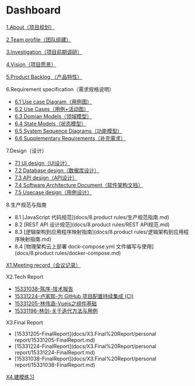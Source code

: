 # Dashboard
[1.About（项目规划）](docs/1.About/项目规划.md)

[2.Team profile（团队组建）](docs/2.Team%20profile/团队组建.md)

[3.Investigation（项目前期调研）](docs/3.Investigation/项目前期调研.md)

[4.Vision（项目愿景）](docs/4.Vision/项目愿景.md)

[5.Product Backlog （产品特性）](docs/5.Product%20Backlog/产品特性.md)

6.Requirement specification（需求规格说明）
- [6.1 Use case Diagram（用例图）](docs/6.Requirement%20specification/6.1%20Use%20case%20Diagram/用例图.md)
- [6.2 Use Cases（用例+活动图）](docs/6.Requirement%20specification/6.2%20Use%20Cases/用例+活动图.md)
- [6.3 Domian Models（领域模型）](docs/6.Requirement%20specification/6.3%20Domian%20Models/领域模型.md)
- [6.4 State Models（状态模型）](docs/6.Requirement%20specification/6.4%20State%20Models/状态模型.md)
- [6.5 System Sequence Diagrams（功能模型）](docs/6.Requirement%20specification/6.5%20System%20Sequence%/功能模型.md)
- [6.6 Supplementary Requirements（补充需求）](docs/6.Requirement%20specification/6.6%20Supplementary%20Requirements/补充需求.md)

7.Design（设计）
- [7.1 UI design（UI设计）](docs/7.Design/7.1%20UI%20design/UI设计.md)
- [7.2 Database design（数据库设计）](docs/7.Design（设计）/7.2%20Database%20design/数据库设计.md)
- [7.3 API design（API设计）](https://github.com/SYSU-undefined/QR-Meals-SE/blob/master/docs/API.md)
- [7.4 Software Architecture Document（软件架构文档）](docs/7.Design/7.4%20Software%20Architecture%20Document（软件架构文档）/软件架构文档.md)
- [7.5 Usecase design（用例设计）](docs/7.Design（设计）/7.5%20Usecase%20design/用例设计.md)

8.生产规范与指南
- 8.1 [JavaScript 代码规范](docs/8.product rules/生产规范指南.md)
- 8.2 [REST API 设计规范](docs/8.product rules/REST API规范.md)
- 8.3 [逻辑架构到应用程序映射指南](docs/8.product rules/逻辑架构到应用程序映射指南.md)
- 8.4 [物理架构云上部署 dock-compose.yml 文件编写与使用](docs/8.product rules/docker-compose.md)

[X1.Meeting record（会议记录）](docs/X1.Meeting%20record/会议记录.md)

X2.Tech Report
- [15331038-陈序-技术报告](https://pak-choi.github.io/系统分析与设计/2018/04/15/SAAD-Report)
- [15331224-卢家熙-为 GitHub 项目配置持续集成 (CI)](https://daddytrap.github.io/tutorial/github/2018/04/10/travis-ci-tutorial.html)
- [15331205-林伟涵-Vuejs之组件基础](https://www.jianshu.com/p/95646734fb4c)
- [15331196-林剑-关于迭代方法与用例](http://blog.resetbypear.com/2018-04-15/%E5%85%B3%E4%BA%8E%E8%BF%AD%E4%BB%A3%E6%96%B9%E6%B3%95%E4%B8%8E%E7%94%A8%E4%BE%8B/)

X3.Final Report
- [15331205-FinalReport](docs/X3.Final%20Report/personal report/15331205-FinalReport.md)
- [15331224-FinalReport](docs/X3.Final%20Report/personal report/15331224-FinalReport.md)
- [15331038-FinalReport](docs/X3.Final%20Report/personal report/15331038-FinalReport.md)

[X4.建模练习](docs/X4.建模练习)
